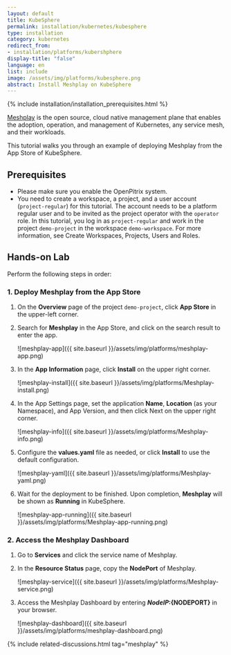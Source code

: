 ```yaml
---
layout: default
title: KubeSphere
permalink: installation/kubernetes/kubesphere
type: installation
category: kubernetes
redirect_from:
- installation/platforms/kubershphere
display-title: "false"
language: en
list: include
image: /assets/img/platforms/kubesphere.png
abstract: Install Meshplay on KubeSphere
---
```


{% include installation/installation_prerequisites.html %}

[Meshplay](https://meshplay.io/) is the open source, cloud native management plane that enables the adoption, operation, and management of Kubernetes, any service mesh, and their workloads.

This tutorial walks you through an example of deploying Meshplay from the App Store of KubeSphere.


## Prerequisites

- Please make sure you enable the OpenPitrix system.
- You need to create a workspace, a project, and a user account (`project-regular`) for this tutorial. The account needs to be a platform regular user and to be invited as the project operator with the `operator` role. In this tutorial, you log in as `project-regular` and work in the project `demo-project` in the workspace `demo-workspace`. For more information, see Create Workspaces, Projects, Users and Roles.


## Hands-on Lab

Perform the following steps in order:

### 1. <b>Deploy Meshplay from the App Store</b>


1. On the **Overview** page of the project `demo-project`, click **App Store** in the upper-left corner.
2. Search for **Meshplay** in the App Store, and click on the search result to enter the app.

    ![meshplay-app]({{ site.baseurl }}/assets/img/platforms/meshplay-app.png)
3. In the **App Information** page, click **Install** on the upper right corner.

    ![meshplay-install]({{ site.baseurl }}/assets/img/platforms/Meshplay-install.png)

4. In the App Settings page, set the application **Name**, **Location** (as your Namespace), and App Version, and then click Next on the upper right corner.

    ![meshplay-info]({{ site.baseurl }}/assets/img/platforms/Meshplay-info.png)

5. Configure the **values.yaml** file as needed, or click **Install** to use the default configuration.

    ![meshplay-yaml]({{ site.baseurl }}/assets/img/platforms/Meshplay-yaml.png)

6. Wait for the deployment to be finished. Upon completion, **Meshplay** will be shown as **Running** in KubeSphere.

    ![meshplay-app-running]({{ site.baseurl }}/assets/img/platforms/Meshplay-app-running.png)



### 2. <b>Access the Meshplay Dashboard</b>


1. Go to **Services** and click the service name of Meshplay.
2. In the **Resource Status** page, copy the **NodePort** of Meshplay.

    ![meshplay-service]({{ site.baseurl }}/assets/img/platforms/Meshplay-service.png)

3. Access the Meshplay Dashboard by entering **${NodeIP}:${NODEPORT}** in your browser.

    ![meshplay-dashboard]({{ site.baseurl }}/assets/img/platforms/meshplay-dashboard.png)

{% include related-discussions.html tag="meshplay" %}
